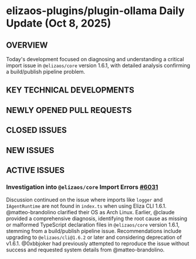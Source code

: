 # elizaos-plugins/plugin-ollama Daily Update (Oct 8, 2025)
## OVERVIEW 
Today's development focused on diagnosing and understanding a critical import issue in `@elizaos/core` version 1.6.1, with detailed analysis confirming a build/publish pipeline problem.

## KEY TECHNICAL DEVELOPMENTS

## NEWLY OPENED PULL REQUESTS

## CLOSED ISSUES

## NEW ISSUES

## ACTIVE ISSUES

### Investigation into `@elizaos/core` Import Errors [#6031](https://github.com/elizaos-plugins/plugin-ollama/issues/6031)
Discussion continued on the issue where imports like `logger` and `IAgentRuntime` are not found in `index.ts` when using Eliza CLI 1.6.1. @matteo-brandolino clarified their OS as Arch Linux. Earlier, @claude provided a comprehensive diagnosis, identifying the root cause as missing or malformed TypeScript declaration files in `@elizaos/core` version 1.6.1, stemming from a build/publish pipeline issue. Recommendations include upgrading to `@elizaos/cli@1.6.2` or later and considering deprecation of v1.6.1. @0xbbjoker had previously attempted to reproduce the issue without success and requested system details from @matteo-brandolino.